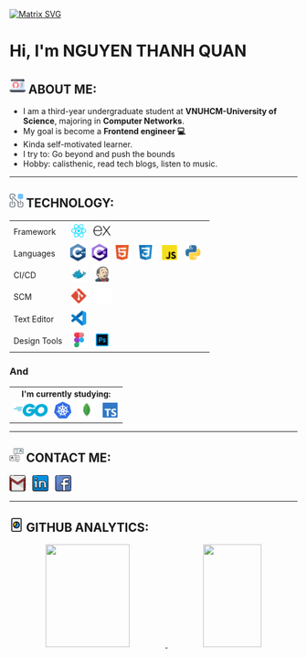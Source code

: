   
  [![Matrix SVG](https://raw.githubusercontent.com/rodrigograca31/rodrigograca31/master/matrix.svg)](https://github.com/QuanBlue) 
# Hi, I'm <b>NGUYEN THANH QUAN</b>

## <img src="./assets/about.png" height="28px" alt="about" title="about"/> ABOUT ME:
- I am a third-year undergraduate student at **VNUHCM-University of Science**, majoring in **Computer Networks**.
- My goal is become a **Frontend engineer 💻**
- Kinda self-motivated learner.
- I try to: Go beyond and push the bounds
- Hobby: calisthenic, read tech blogs, listen to music.

--- 
## <img src="./assets/technology.png" height="24px" alt="technology" title="technology"/> TECHNOLOGY:
<table>
    <tr>
        <td>Framework</td>
        <td>
            <img src="./assets/reactjs.svg" height="30px" alt="reactjs" title="React JS"/>
            &nbsp;
            <img src="./assets/expressjs.svg" height="30px" alt="reactjs" title="Express JS"/>
        </td>
    </tr>
    <tr>
        <td>Languages</td>
        <td>
            <img src="./assets/c++.svg" height="30px" alt="C/C++" title="C/C++"/>
            &nbsp;
            <img src="./assets/csharp.svg" height="30px" alt="C#" title="C#"/>
            &nbsp;
            <img src="./assets/html.svg" height="30px" alt="html" title="HTML"/>
            &nbsp;
            <img src="./assets/css.svg" height="30px" alt="css" title="CSS"/>
            &nbsp;
            <img src="./assets/js_official.svg" height="30px" alt="javascript" title="Javascript"/>
            &nbsp;
            <img src="./assets/python.svg" height="30px" alt="python" title="Python"/>
            &nbsp;
        </td>
    </tr> 
    <tr>
        <td>CI/CD</td>
        <td>
            <img src="./assets/docker.svg" height="30px" alt="dockerfile" title="Docker"/>
            &nbsp;
            <img src="./assets/jenkins.svg" height="30px" alt="jenkinsfile" title="Jenkins"/>
            &nbsp;
        </td>
    </tr>
    <tr>
        <td>SCM</td>
        <td>
            <img src="./assets/git.svg" height="30px" alt="git" title="Git"/>
            &nbsp;
            <img src="./assets/github_logo_white.svg" height="30px" alt="github" title="Github"/>
            &nbsp;
        </td>
    </tr>
    <tr>
        <td>Text Editor</td>
        <td>
            <img src="./assets/vscode.svg" height="30px" alt="vscode" title="VSCode"/>
            &nbsp;
        </td>
    </tr>
    <tr>
        <td>Design Tools</td>
        <td>
            <img src="./assets/figma_logo.svg" height="30px" alt="figma" title="Figma"/>
            &nbsp;
            <img src="./assets/photoshop.svg" height="30px" alt="photoshop" title="Photoshop"/>
        </td>
    </tr>
    
</table>

### And
<table>
    <tr>
        <th>I'm currently studying: </th>
    </tr>
    <tr>
        <td>
            <img src="./assets/golang.svg" height="30px" alt="golang" title="Golang"/>    
            &nbsp;
            <img src="./assets/kubernetes.svg" height="30px" alt="kubernetes" title="Kubernetes"/> 
            &nbsp;
            <img src="./assets/mongo.svg" height="30px" alt="mongodb" title="MongoDB"/>   
            &nbsp;
            <img src="./assets/typescript_official.svg" height="30px" alt="typescript" title="Typescript"/>
        </td>
    </tr>
</table>

---
## <img src="./assets/contact.png" height="24px" alt="contact" title="contact"/> CONTACT ME:

<a href="mailto:quannguyenthanh558@gmail.com"><img src="./assets/gmail.png" height="28px" alt="gmail" title="My Gmail address"/></a>
&nbsp;
<a href="https://www.linkedin.com/in/quanblue/"><img src="./assets/linkedin.png" height="28px" alt="linkedin" title="My LinkedIn profile"/></a>
&nbsp;
<a href="https://www.facebook.com/QuanBlueee/"><img src="./assets/facebook.png" height="28px" alt="facebook" title="My Facebook account"/></a>

---
## <img src="./assets/analytic.png" height="24px" alt="contact" title="contact"/>  GITHUB ANALYTICS:

<p align="center">
<a href="https://github.com/QuanBlue">
  <img width="54%" height="180em" src="https://github-readme-stats-eight-theta.vercel.app/api?username=QuanBlue&show_icons=true&theme=vue-dark&include_all_commits=true&count_private=true" />
  <img width="45%" height="180em" src="https://github-readme-stats-eight-theta.vercel.app/api/top-langs/?username=QuanBlue&layout=compact&exclude_lang=java+r&theme=vue-dark" />
</a>
</p>
